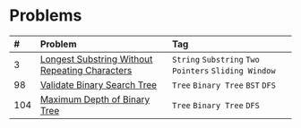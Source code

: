 # Problems

| #   | Problem                                                                                                                         | Tag                                                  |
|:----|:--------------------------------------------------------------------------------------------------------------------------------|:-----------------------------------------------------|
| 3   | [Longest Substring Without Repeating Characters](https://leetcode.com/problems/longest-substring-without-repeating-characters/) | `String` `Substring` `Two Pointers` `Sliding Window` |
| 98  | [Validate Binary Search Tree](https://leetcode.com/problems/validate-binary-search-tree/)                                       | `Tree` `Binary Tree` `BST` `DFS`                     |
| 104 | [Maximum Depth of Binary Tree](https://leetcode.com/problems/maximum-depth-of-binary-tree/)                                     | `Tree` `Binary Tree` `DFS`                           |
